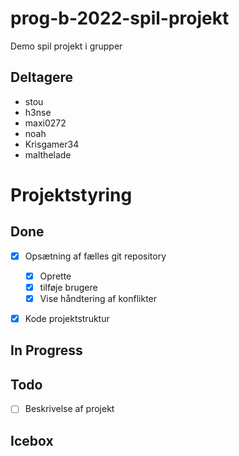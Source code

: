 # prog-b-2022-spil-projekt
Demo spil projekt i grupper

## Deltagere
- stou
- h3nse
- maxi0272
- noah
- Krisgamer34
- malthelade

# Projektstyring

## Done
- [x] Opsætning af fælles git repository
  - [x] Oprette
  - [x] tilføje brugere
  - [x] Vise håndtering af konflikter
- [x] Kode projektstruktur


## In Progress

## Todo
- [ ] Beskrivelse af projekt

## Icebox
